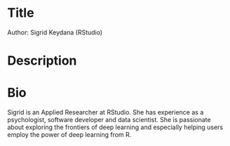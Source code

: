 # Title

Author: Sigrid Keydana (RStudio)

# Description

# Bio

Sigrid is an Applied Researcher at RStudio. She has experience as a psychologist, software developer and data scientist. She is passionate about exploring the frontiers of deep learning and especially helping users employ the power of deep learning from R.